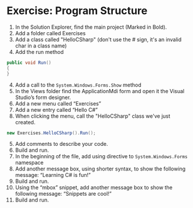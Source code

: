 ﻿# Exercise: Program Structure
1. In the Solution Explorer, find the main project (Marked in Bold). 
2. Add a folder called Exercises
3. Add a class called "HelloCSharp" (don't use the # sign, it's an invalid char in a class name)
3. Add the run method 
```csharp
public void Run()
{
}
```
4. Add a call to the `System.Windows.Forms.Show` method
4. In the Views folder find the ApplicationMdi form and open it the Visual Studio’s form designer.
2. Add a new menu called “Exercises”
3. Add a new entry called “Hello C#”
4. When clicking the menu, call the "HelloCSharp" class we've just created.
```csharp
new Exercises.HelloCSharp().Run();
```
5. Add comments to describe your code.
6. Build and run.
7. In the beginning of the file, add using directive to `System.Windows.Forms` namespace
8. Add another message box, using shorter syntax, to show the following message: “Learning C# is fun!”
9. Build and run.
10. Using the “mbox” snippet, add another message box to show the following message: “Snippets are cool!”
11. Build and run.